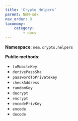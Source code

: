 ```yaml
---
title: 'Crypto Helpers'
parent: NEM-sdk
nav_order: 8
taxonomy:
    category:
        - docs
---
```


**Namespace**: `nem.crypto.helpers`

**Public methods**:
- `toMobileKey`
- `derivePassSha`
- `passwordToPrivatekey`
- `checkAddress`
- `randomKey`
- `decrypt`
- `encrypt`
- `encodePrivKey`
- `encode`
- `decode`
